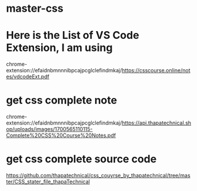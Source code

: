 # master-css

# Here is the List of VS Code Extension, I am using
chrome-extension://efaidnbmnnnibpcajpcglclefindmkaj/https://csscourse.online/notes/vdcodeExt.pdf

# get css complete note
chrome-extension://efaidnbmnnnibpcajpcglclefindmkaj/https://api.thapatechnical.shop/uploads/images/1700565110115-Complete%20CSS%20Course%20Notes.pdf

# get css complete source code
https://github.com/thapatechnical/css_couyrse_by_thapatechnical/tree/master/CSS_stater_file_thapaTechnical

